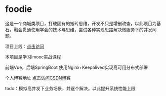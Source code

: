 # foodie
这是一个商城类项目，打破固有的搬砖思维，开发不只是增删改查，以此项目为基石，融会贯通使用学会的技术与思维，尝试各种实现思路解决微服务下的并发问题。

项目上线：[点击访问](http://47.94.138.137/foodie-shop/)

本项目是学习Imooc实战课程

前端Vue，后端SpringBoot
使用Nginx+Keepalived实现高可用分布式部署

个人博客地址 [点击访问CSDN博客](https://blog.csdn.net/Mrkaizi)

todo：模拟高并发下业务场景，并逐个解决，以此提升系统性能上限
